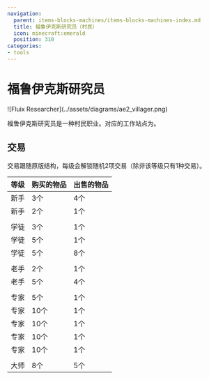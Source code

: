 ```yaml
---
navigation:
  parent: items-blocks-machines/items-blocks-machines-index.md
  title: 福鲁伊克斯研究员（村民）
  icon: minecraft:emerald
  position: 310
categories:
- tools
---
```


# 福鲁伊克斯研究员

<Row>
![Fluix Researcher](../assets/diagrams/ae2_villager.png)
<BlockImage id="charger" scale="8" />
</Row>

福鲁伊克斯研究员是一种村民职业。对应的工作站点为<ItemLink id="charger" />。

## 交易

交易跟随原版结构，每级会解锁随机2项交易（除非该等级只有1种交易）。

| 等级 | 购买的物品                                         | 出售的物品                                       |
| ---- | -------------------------------------------------- | ------------------------------------------------ |
| 新手 | 3个<ItemLink id="minecraft:emerald" />             | 4个<ItemLink id="certus_quartz_crystal" />       |
| 新手 | 2个<ItemLink id="minecraft:emerald" />             | 1个<ItemLink id="meteorite_compass" />           |
|      |                                                    |                                                  |
| 学徒 | 3个<ItemLink id="charged_certus_quartz_crystal" /> | 1个<ItemLink id="minecraft:emerald" />           |
| 学徒 | 5个<ItemLink id="silicon" />                       | 1个<ItemLink id="minecraft:emerald" />           |
| 学徒 | 5个<ItemLink id="minecraft:emerald" />             | 8个<ItemLink id="sky_stone_block" />             |
|      |                                                    |                                                  |
| 老手 | 2个<ItemLink id="quartz_glass" />                  | 1个<ItemLink id="minecraft:emerald" />           |
| 老手 | 5个<ItemLink id="minecraft:emerald" />             | 4个<ItemLink id="fluix_crystal" />               |
|      |                                                    |                                                  |
| 专家 | 5个<ItemLink id="matter_ball" />                   | 1个<ItemLink id="minecraft:emerald" />           |
| 专家 | 10个<ItemLink id="minecraft:emerald" />            | 1个<ItemLink id="silicon_press" />               |
| 专家 | 10个<ItemLink id="minecraft:emerald" />            | 1个<ItemLink id="logic_processor_press" />       |
| 专家 | 10个<ItemLink id="minecraft:emerald" />            | 1个<ItemLink id="calculation_processor_press" /> |
| 专家 | 10个<ItemLink id="minecraft:emerald" />            | 1个<ItemLink id="engineering_processor_press" /> |
|      |                                                    |                                                  |
| 大师 | 8个<ItemLink id="minecraft:emerald" />             | 5个<ItemLink id="minecraft:slime_ball" />        |